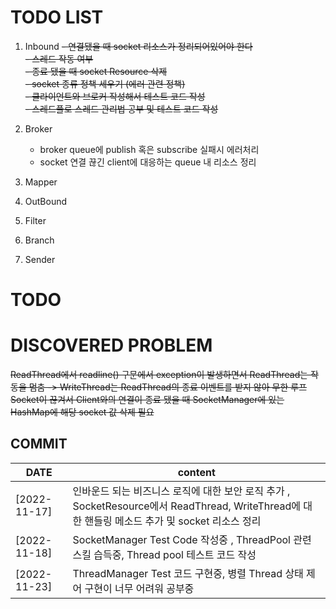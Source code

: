 # TODO LIST

1. Inbound
   ~~- 연결됐을 때 socket 리소스가 정리되어있어야 한다~~<br/>
   ~~- 스레드 작동 여부~~<br/>
   ~~- 종료 됐을 때 socket Resource 삭제~~<br/>
   ~~- socket 종류 정책 세우기 (에러 관련 정책)~~<br/>
   ~~- 클라이언트와 브로커 작성해서 테스트 코드 작성~~<br/>
   ~~- 스레드풀로 스레드 관리법 공부 및 테스트 코드 작성~~<br/>

2. Broker
    - broker queue에 publish 혹은 subscribe 실패시 에러처리
    - socket 연결 끊긴 client에 대응하는 queue 내 리소스 정리

3. Mapper
4. OutBound
5. Filter
6. Branch
7. Sender

# TODO

# DISCOVERED PROBLEM

~~ReadThread에서 readline() 구문에서 exception이 발생하면서 ReadThread는 작동을 멈춤 -> WriteThread는 ReadThread의 종료 이벤트를 받지 않아 무한
루프~~<br/>
~~Socket이 끊겨서 Client와의 연결이 종료 됐을 때 SocketManager에 있는 HashMap에 해당 socket 값 삭제 필요~~<br/>

## COMMIT

| DATE         | content                                                                                                |
|--------------|--------------------------------------------------------------------------------------------------------|
| [2022-11-17] | 인바운드 되는 비즈니스 로직에 대한 보안 로직 추가 , SocketResource에서 ReadThread, WriteThread에 대한 핸들링 메소드 추가 및 socket 리소스 정리 |                                                                                                            |                                                                                                     |
| [2022-11-18] | SocketManager Test Code 작성중 , ThreadPool 관련 스킬 습득중, Thread pool 테스트 코드 작성                              |                                                                                                            |                                                                                                     |
| [2022-11-23] | ThreadManager Test 코드 구현중, 병렬 Thread 상태 제어 구현이 너무 어려워 공부중                                              |                                                                                                            |                                                                                                     |
